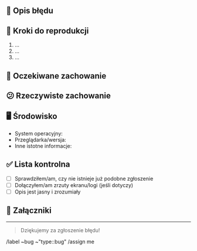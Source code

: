 <!--
  Bug Report Issue Template
  Use this template for reporting bugs.
-->

## 🐞 Opis błędu
<!-- Opisz krótko na czym polega błąd. -->

## 🔢 Kroki do reprodukcji
1. ...
2. ...
3. ...

## 🤔 Oczekiwane zachowanie
<!-- Opisz, co powinno się wydarzyć. -->

## 😕 Rzeczywiste zachowanie
<!-- Opisz, co się dzieje w rzeczywistości. -->

## 🖥️ Środowisko
- System operacyjny:
- Przeglądarka/wersja:
- Inne istotne informacje:

## ✅ Lista kontrolna
- [ ] Sprawdziłem/am, czy nie istnieje już podobne zgłoszenie
- [ ] Dołączyłem/am zrzuty ekranu/logi (jeśli dotyczy)
- [ ] Opis jest jasny i zrozumiały

## 📎 Załączniki
<!-- Dodaj zrzuty ekranu, logi lub inne pliki pomocnicze -->

---
> Dziękujemy za zgłoszenie błędu!

/label ~bug ~"type::bug"
/assign me